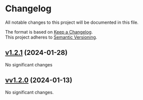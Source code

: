 # Changelog

All notable changes to this project will be documented in this file.

The format is based on [Keep a Changelog](http://keepachangelog.com/en/1.0.0/).<br/>
This project adheres to [Semantic Versioning](http://semver.org/spec/v2.0.0.html).

<!-- insertion marker -->

## [v1.2.1](https://github.com/Qwizi/sharkservers-api/tree/v1.2.1) (2024-01-28)


No significant changes


## [vv1.2.0](https://github.com/Qwizi/sharkservers-api/tree/vv1.2.0) (2024-01-13)


No significant changes.
